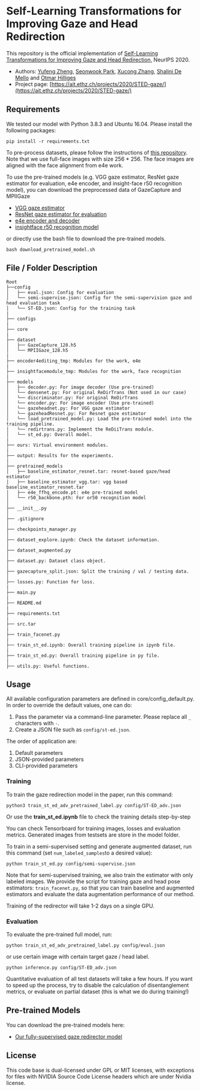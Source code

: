 # Self-Learning Transformations for Improving Gaze and Head Redirection

This repository is the official implementation of [Self-Learning Transformations for Improving Gaze and Head Redirection](https://arxiv.org/abs/2010.12307), NeurIPS 2020. 

* Authors: [Yufeng Zheng](https://ait.ethz.ch/people/zhengyuf/), [Seonwook Park](https://ait.ethz.ch/people/spark/), [Xucong Zhang](https://ait.ethz.ch/people/zhang/), [Shalini De Mello](https://research.nvidia.com/person/shalini-gupta) and [Otmar Hilliges](https://ait.ethz.ch/people/hilliges/)
* Project page: [https://ait.ethz.ch/projects/2020/STED-gaze/](https://ait.ethz.ch/projects/2020/STED-gaze/)

## Requirements
We tested our model with Python 3.8.3 and Ubuntu 16.04. 
Please install the following packages:

```
pip install -r requirements.txt
```
 
To pre-process datasets, please follow the instructions of [this repository](https://github.com/swook/faze_preprocess). 
Note that we use full-face images with size 256 * 256. The face images are aligned with the face alignment from e4e work.

<!-- You can download the preprocessed data of GazeCapture and MPIIGaze
- [GazeCapture](https://drive.google.com/file/d/1hYgs770CcwLLD9Z7H-cjV8QzvMGVE9CS/view?usp=sharing)
- [MPIIGaze](https://drive.google.com/file/d/120zI6mZPr28SEm5jdHNuBXeHkEvC8Qu2/view?usp=sharing) -->

<!-- or directly use the bash file to download the dataset.

```
bash download_preprocessed_dataset.sh
``` -->

To use the pre-trained models (e.g. VGG gaze estimator, ResNet gaze estimator for evaluation, e4e encoder, and insight-face r50 recognition model), you can download the preprocessed data of GazeCapture and MPIIGaze
- [VGG gaze estimator](https://drive.google.com/file/d/1amWI-1mrVIRLgUntnvBwuAj3Nn9ktiq9/view?usp=sharing)
- [ResNet gaze estimator for evaluation](https://drive.google.com/file/d/1P4PnRMDhb37NXnezYosiwqCQrEguD2kd/view?usp=sharing)
- [e4e encoder and decoder](https://drive.google.com/file/d/1cUv_reLE6k3604or78EranS7XzuVMWeO/view?usp=sharing)
- [insightface r50 recognition model](https://drive.google.com/file/d/1UyqKMdCdVNfeXnPT7rP-QqLaauudCSGJ/view?usp=sharing)

or directly use the bash file to download the pre-trained models.

```
bash download_pretrained_model.sh
```

## File / Folder Description
```
Root
├──config
│   ├── eval.json: Config for evaluation
│   └── semi-supervise.json: Config for the semi-supervision gaze and head evaluation task
│   └── ST-ED.json: Config for the training task
|
├── configs
|
├── core
|
├── dataset
│   ├── GazeCapture_128.h5
│   └── MPIIGaze_128.h5
|
├── encoder4editing_tmp: Modules for the work, e4e
|
├── insightfacemodule_tmp: Modules for the work, face recognition
|
├── models
│   ├── decoder.py: For image decoder (Use pre-trained)
│   └── densenet.py: For original ReDirTrans (Not used in our case)
│   └── discriminator.py: For original ReDirTrans
│   └── encoder.py: For image encoder (Use pre-trained)
│   └── gazeheadnet.py: For VGG gaze estimator
│   └── gazeheadResnet.py: For Resnet gaze estimator
│   └── load_pretrained_model.py: Load the pre-trained model into the training pipeline.
│   └── redirtrans.py: Implement the ReDiiTrans module.
│   └── st_ed.py: Overall model.
|
├── ours: Virtual environment modules.
|
├── output: Results for the experiments.
|
├── pretrained_models
│   ├── baseline_estimator_resnet.tar: resnet-based gaze/head estimator
│   ├── baseline_estimator_vgg.tar: vgg based baseline_estimator_resnet.tar
│   ├── e4e_ffhq_encode.pt: e4e pre-trained model
│   └── r50_backbone.pth: For or50 recognition model
│
├── __init__.py
│
├── .gitignore
│
├── checkpoints_manager.py
│
├── dataset_explore.ipynb: Check the dataset information.
│
├── dataset_augmented.py
│
├── dataset.py: Dataset class object.
│
├── gazecapture_split.json: Split the training / val / testing data.
│
├── losses.py: Function for loss.
|
├── main.py
|
├── README.md
|
├── requirements.txt
|
├── src.tar
|
├── train_facenet.py
|
├── train_st_ed.ipynb: Overall training pipeline in ipynb file.
|
├── train_st_ed.py: Overall training pipeline in py file.
|
├── utils.py: Useful functions.
```

## Usage
All available configuration parameters are defined in core/config_default.py.
In order to override the default values, one can do:

1. Pass the parameter via a command-line parameter. Please replace all `_` characters with `-`.
2. Create a JSON file such as `config/st-ed.json`.

The order of application are:

1. Default parameters
2. JSON-provided parameters
3. CLI-provided parameters

### Training

To train the gaze redirection model in the paper, run this command:

```
python3 train_st_ed_adv_pretrained_label.py config/ST-ED_adv.json
```

Or use the **train_st_ed.ipynb** file to check the training details step-by-step

You can check Tensorboard for training images, losses and evaluation metrics. Generated images from testsets are store in the model folder.

To train in a semi-supervised setting and generate augmented dataset, run this command (set ```num_labeled_samples```to a desired value):

```
python train_st_ed.py config/semi-supervise.json
```

Note that for semi-supervised training, we also train the estimator with only labeled images. We provide the script for training gaze and head pose estimators: ```train_facenet.py```, so that you can train baseline and augmented estimators and evaluate the data augmentation performance of our method. 

Training of the redirector will take 1-2 days on a single GPU.

### Evaluation

To evaluate the pre-trained full model, run:

```
python train_st_ed_adv_pretrained_label.py config/eval.json
```

or use certain image with certain target gaze / head label.

```
python inference.py config/ST-ED_adv.json
```

Quantitative evaluation of all test datasets will take a few hours. If you want to speed up the process, try to disable the calculation of disentanglement metrics, or evaluate on partial dataset (this is what we do during training!)
## Pre-trained Models

You can download the pre-trained models here:

- [Our fully-supervised gaze redirector model](https://drive.google.com/file/d/1PGb1GKy31WE692rvk_iBYQdeO_OK9BRi/view?usp=sharing)

## License
This code base is dual-licensed under GPL or MIT licenses, with exceptions for files with NVIDIA Source Code License headers which are under Nvidia license.

